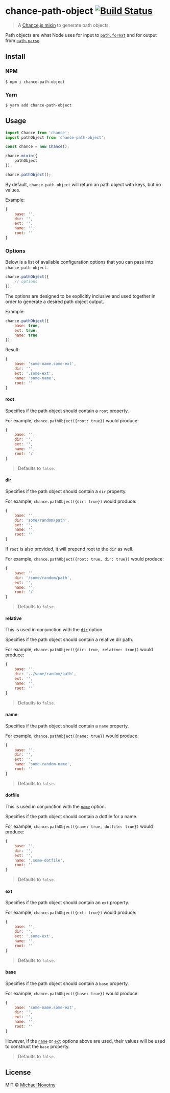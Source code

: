 # chance-path-object [![Build Status](https://travis-ci.org/manovotny/chance-path-object.svg?branch=master)](https://travis-ci.org/manovotny/chance-path-object)

> A [Chance.js mixin](http://chancejs.com/#mixin) to generate path objects.

Path objects are what Node uses for input to [`path.format`](https://nodejs.org/api/path.html#path_path_format_pathobject) and for output from [`path.parse`](https://nodejs.org/api/path.html#path_path_parse_path).

## Install

### NPM

```
$ npm i chance-path-object
```

### Yarn

```
$ yarn add chance-path-object
```

## Usage

```js
import Chance from 'chance';
import pathObject from 'chance-path-object';

const chance = new Chance();

chance.mixin({
    pathObject
});

chance.pathObject();
```

By default, `chance-path-object` will return an path object with keys, but no values.

Example:

```js
{
    base: '',
    dir: '',
    ext: '',
    name: '',
    root: ''
}
```

### Options

Below is a list of available configuration options that you can pass into `chance-path-object`.

```js
chance.pathObject({
    // options
});
```

The options are designed to be explicitly inclusive and used together in order to generate a desired path object output.

Example:

```js
chance.pathObject({
    base: true,
    ext: true,
    name: true
});
```

Result:

```js
{
    base: 'some-name.some-ext',
    dir: '',
    ext: '.some-ext',
    name: 'some-name',
    root: ''
}
```

#### root

Specifies if the path object should contain a `root` property.

For example, `chance.pathObject({root: true})` would produce:

```js
{
    base: '',
    dir: '',
    ext: '',
    name: '',
    root: '/'
}
```

> Defaults to `false`.

#### dir

Specifies if the path object should contain a `dir` property.

For example, `chance.pathObject({dir: true})` would produce:

```js
{
    base: '',
    dir: 'some/random/path',
    ext: '',
    name: '',
    root: ''
}
```

If `root` is also provided, it will prepend root to the `dir` as well.

For example, `chance.pathObject({root: true, dir: true})` would produce:

```js
{
    base: '',
    dir: '/some/random/path',
    ext: '',
    name: '',
    root: '/'
}
```

> Defaults to `false`.

#### relative

This is used in conjunction with the [`dir`](#dir) option.

Specifies if the path object should contain a relative dir path.

For example, `chance.pathObject({dir: true, relative: true})` would produce:

```js
{
    base: '',
    dir: '../some/random/path',
    ext: '',
    name: '',
    root: ''
}
```

> Defaults to `false`.

#### name

Specifies if the path object should contain a `name` property.

For example, `chance.pathObject({name: true})` would produce:

```js
{
    base: '',
    dir: '',
    ext: '',
    name: 'some-random-name',
    root: ''
}
```

> Defaults to `false`.

#### dotfile

This is used in conjunction with the [`name`](#name) option.

Specifies if the path object should contain a dotfile for a name.

For example, `chance.pathObject({name: true, dotfile: true})` would produce:

```js
{
    base: '',
    dir: '',
    ext: '',
    name: '.some-dotfile',
    root: ''
}
```

> Defaults to `false`.

#### ext

Specifies if the path object should contain an `ext` property.

For example, `chance.pathObject({ext: true})` would produce:

```js
{
    base: '',
    dir: '',
    ext: '.some-ext',
    name: '',
    root: ''
}
```

> Defaults to `false`.

#### base

Specifies if the path object should contain a `base` property.

For example, `chance.pathObject({base: true})` would produce:

```js
{
    base: 'some-name.some-ext',
    dir: '',
    ext: '',
    name: '',
    root: ''
}
```

However, if the [`name`](#name) or [`ext`](#ext) options above are used, their values will be used to construct the `base` property.

> Defaults to `false`.

## License

MIT © [Michael Novotny](http://manovotny.com)
